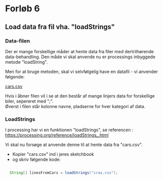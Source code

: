# Forløb 6
## Load data fra fil vha. "loadStrings"

### Data-filen

Der er mange forskellige måder at hente data fra filer med dertrilhørende data-behandling.
Den måde vi skal anvende nu er processings inbyggede metode "loadString".   

Men for at bruge metoden, skal vi selvfølgelig have en datafil - vi anvender følgende:

[cars.csv](cars.csv)   

Hvis i åbner filen vil i se at den består af mange linjers data for forskellige biler, sepereret med ";".  
Øverst i filen står kolonne navne, pladserne for hver kategori af data.   

### LoadStrings

I processing har vi en funktionen "loadStrings", se referencen : https://processing.org/reference/loadStrings_.html

Vi skal nu forsøge at anvende denne til at hente data fra "cars.csv".   

- Kopier "cars.csv" ind i jeres sketchbook
- og skriv følgende kode:

```java

  String[] linesFromCars = loadStrings("cras.csv");


```
